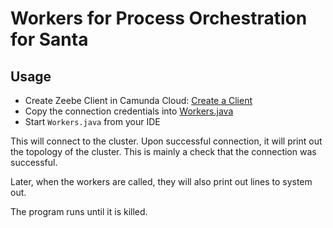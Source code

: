 # Workers for Process Orchestration for Santa

## Usage

* Create Zeebe Client in Camunda
  Cloud: [Create a Client](https://docs.camunda.io/docs/components/console/manage-clusters/manage-api-clients/#create-a-client)
* Copy the connection credentials into [Workers.java](src/main/java/Workers.java)
* Start `Workers.java` from your IDE

This will connect to the cluster. Upon successful connection, it will print out the topology of the cluster. This is
mainly a check that the connection was successful.

Later, when the workers are called, they will also print out lines to system out.

The program runs until it is killed. 

